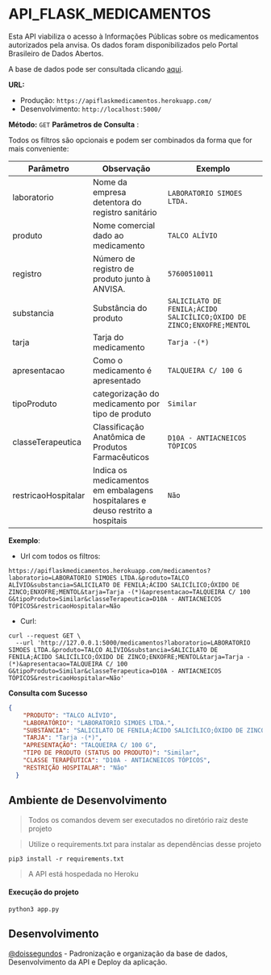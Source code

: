 # API_FLASK_MEDICAMENTOS
Esta API viabiliza o acesso à Informações Públicas sobre os medicamentos autorizados pela anvisa. Os dados foram disponibilizados pelo Portal Brasileiro de Dados Abertos.

A base de dados pode ser consultada clicando [aqui](https://dados.gov.br/dataset/preco-de-medicamentos-no-brasil-consumidor/resource/14d7b17c-ebdf-4f1c-99c4-dd235bca7b45).

**URL:** 
- Produção: `https://apiflaskmedicamentos.herokuapp.com/`
- Desenvolvimento: `http://localhost:5000/`

**Método:** `GET`
**Parâmetros de Consulta** :

Todos os filtros são opcionais e podem ser combinados da forma que for mais conveniente:


| Parâmetro           | Observação                                                                     |Exemplo                |
| ----------------    | ---------------------------------------------------------------                | --------------------- |
| laboratorio         | Nome da empresa detentora do registro sanitário                                |`LABORATORIO SIMOES LTDA.`|
| produto             | Nome comercial dado ao medicamento                                             | `TALCO ALÍVIO` |
| registro            | Número de registro de produto junto à ANVISA.                                  | `57600510011`              |
| substancia          | Substância do produto                                                          | `SALICILATO DE FENILA;ÁCIDO SALICÍLICO;ÓXIDO DE ZINCO;ENXOFRE;MENTOL`|
| tarja               | Tarja do medicamento                                                           | `Tarja -(*)` |
| apresentacao        | Como o medicamento é apresentado                                               | `TALQUEIRA C/ 100 G`|
| tipoProduto         | categorização do medicamento por tipo de produto                               | `Similar`                 |
| classeTerapeutica   | Classificação Anatômica de Produtos Farmacêuticos                              | `D10A - ANTIACNEICOS TÓPICOS`                   |
| restricaoHospitalar | Indica os medicamentos em embalagens hospitalares e deuso restrito a hospitais | `Não`                   |


**Exemplo**: 
- Url com todos os filtros: 

`https://apiflaskmedicamentos.herokuapp.com/medicamentos?laboratorio=LABORATORIO SIMOES LTDA.&produto=TALCO ALÍVIO&substancia=SALICILATO DE FENILA;ÁCIDO SALICÍLICO;ÓXIDO DE ZINCO;ENXOFRE;MENTOL&tarja=Tarja -(*)&apresentacao=TALQUEIRA C/ 100 G&tipoProduto=Similar&classeTerapeutica=D10A - ANTIACNEICOS TÓPICOS&restricaoHospitalar=Não`

- Curl: 

```curl
curl --request GET \
  --url 'http://127.0.0.1:5000/medicamentos?laboratorio=LABORATORIO SIMOES LTDA.&produto=TALCO ALÍVIO&substancia=SALICILATO DE FENILA;ÁCIDO SALICÍLICO;ÓXIDO DE ZINCO;ENXOFRE;MENTOL&tarja=Tarja -(*)&apresentacao=TALQUEIRA C/ 100 G&tipoProduto=Similar&classeTerapeutica=D10A - ANTIACNEICOS TÓPICOS&restricaoHospitalar=Não'
```

**Consulta com Sucesso**

```json
{
    "PRODUTO": "TALCO ALÍVIO",
    "LABORATÓRIO": "LABORATORIO SIMOES LTDA.",
    "SUBSTÂNCIA": "SALICILATO DE FENILA;ÁCIDO SALICÍLICO;ÓXIDO DE ZINCO;ENXOFRE;MENTOL",
    "TARJA": "Tarja -(*)",
    "APRESENTAÇÃO": "TALQUEIRA C/ 100 G",
    "TIPO DE PRODUTO (STATUS DO PRODUTO)": "Similar",
    "CLASSE TERAPÊUTICA": "D10A - ANTIACNEICOS TÓPICOS",
    "RESTRIÇÃO HOSPITALAR": "Não"
  }
```

## Ambiente de Desenvolvimento
> Todos os comandos devem ser executados no diretório raiz deste projeto

> Utilize o requirements.txt para instalar as dependências desse projeto

`pip3 install -r requirements.txt` 


> A API está hospedada no Heroku 



#### Execução do projeto
`python3 app.py`

## Desenvolvimento
[@doissegundos](https://github.com/doissegundos) - Padronização e organização da base de dados, Desenvolvimento da API e Deploy da aplicação.
